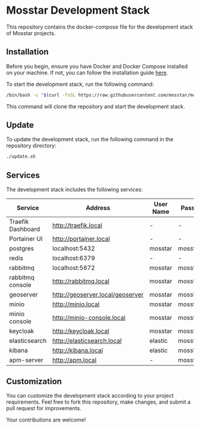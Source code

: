# Mosstar Development Stack

This repository contains the docker-compose file for the development stack of Mosstar projects.

## Installation

Before you begin, ensure you have Docker and Docker Compose installed on your machine. If not, you can follow the
installation guide [here](https://docs.docker.com/desktop/).

To start the development stack, run the following command:

```bash
/bin/bash -c "$(curl -fsSL https://raw.githubusercontent.com/mosstar/mosstar-dev-stack/master/install.sh)"
```

This command will clone the repository and start the development stack.

## Update

To update the development stack, run the following command in the repository directory:

```bash
./update.sh
```

## Services

The development stack includes the following services:

| Service           | Address                          | User Name | Password   |
|-------------------|----------------------------------|-----------|------------|
| Traefik Dashboard | http://traefik.local             | -         | -          |
| Portainer UI      | http://portainer.local           | -         | -          |
| postgres          | localhost:5432                   | mosstar   | mosstar123 |
| redis             | localhost:6379                   | -         | -          |
| rabbitmq          | localhost:5672                   | mosstar   | mosstar123 |
| rabbitmq console  | http://rabbitmq.local            | mosstar   | mosstar123 |
| geoserver         | http://geoserver.local/geoserver | mosstar   | mosstar123 |
| minio             | http://minio.local               | mosstar   | mosstar123 |
| minio console     | http://minio-console.local       | mosstar   | mosstar123 |
| keycloak          | http://keycloak.local            | mosstar   | mosstar123 |
| elasticsearch     | http://elasticsearch.local       | elastic   | mosstar123 |
| kibana            | http://kibana.local              | elastic   | mosstar123 |
| apm-server        | http://apm.local                 | -         | mosstar123 |

## Customization

You can customize the development stack according to your project requirements. Feel free to fork this repository, make
changes, and submit a pull request for improvements.

Your contributions are welcome!
